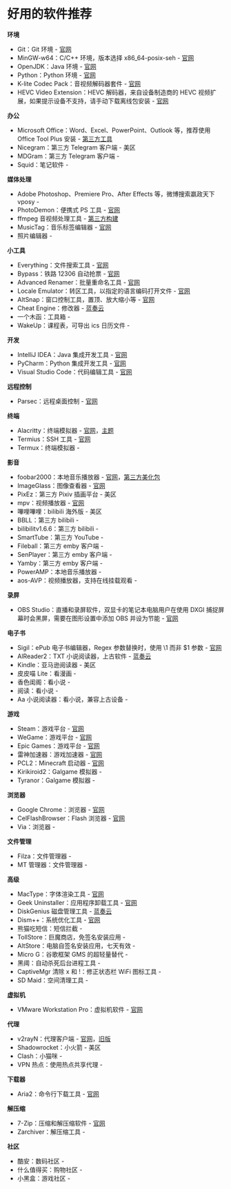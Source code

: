# 好用的软件推荐

__环境__

- Git：Git 环境 - [官网](https://git-scm.com) <Badge text="exe" />
- MinGW-w64：C/C++ 环境，版本选择 x86_64-posix-seh - [官网](https://sourceforge.net/projects/mingw-w64/files/mingw-w64/mingw-w64-release) <Badge text="exe" />
- OpenJDK：Java 环境 - [官网](https://openjdk.org) <Badge text="exe" />
- Python：Python 环境 - [官网](https://www.python.org) <Badge text="exe" />
- K-lite Codec Pack：音视频解码器套件 - [官网](https://codecguide.com) <Badge text="exe" />
- HEVC Video Extension：HEVC 解码器，来自设备制造商的 HEVC 视频扩展，如果提示设备不支持，请手动下载离线包安装 - [官网](https://www.microsoft.com/zh-cn/p/hevc-video-extensions-from-device-manufacturer/9n4wgh0z6vhq) <Badge text="exe" />

__办公__

- Microsoft Office：Word、Excel、PowerPoint、Outlook 等，推荐使用 Office Tool Plus 安装 - [第三方工具](https://otp.landian.vip) <Badge text="exe" />
- Nicegram：第三方 Telegram 客户端 - 美区 <Badge text="apple" />
- MDGram：第三方 Telegram 客户端 - <Badge text="apk" />
- Squid：笔记软件 - <Badge text="apk" />

__媒体处理__

- Adobe Photoshop、Premiere Pro、After Effects 等，微博搜索嬴政天下 vposy -  <Badge text="exe" />
- PhotoDemon：便携式 PS 工具 - [官网](https://github.com/tannerhelland/PhotoDemon) <Badge text="exe" />
- ffmpeg 音视频处理工具 - [第三方构建](https://github.com/BtbN/FFmpeg-Builds) <Badge text="exe" />
- MusicTag：音乐标签编辑器 - [官网](https://www.cnblogs.com/vinlxc/p/11347744.html) <Badge text="exe" />
- 照片编辑器 - <Badge text="apk" />

__小工具__

- Everything：文件搜索工具 - [官网](https://www.voidtools.com) <Badge text="exe" />
- Bypass：铁路 12306 自动抢票 - [官网](https://www.bypass.cn) <Badge text="exe" />
- Advanced Renamer：批量重命名工具 - [官网](https://advancedrenamer.com) <Badge text="exe" />
- Locale Emulator：转区工具，以指定的语言编码打开文件 - [官网](https://github.com/xupefei/Locale-Emulator) <Badge text="exe" />
- AltSnap：窗口控制工具，置顶、放大缩小等 - [官网](https://github.com/RamonUnch/AltSnap) <Badge text="exe" />
- Cheat Engine：修改器 - [蓝奏云](https://www.lanzout.com/iwvLs10pejqb) <Badge text="exe" />
- 一个木函：工具箱 - <Badge text="apple" />
- WakeUp：课程表，可导出 ics 日历文件 - <Badge text="apk" />

__开发__

- IntelliJ IDEA：Java 集成开发工具 - [官网](https://www.jetbrains.com/idea) <Badge text="exe" />
- PyCharm：Python 集成开发工具 - [官网](https://www.jetbrains.com/pycharm) <Badge text="exe" />
- Visual Studio Code：代码编辑工具 - [官网](https://code.visualstudio.com) <Badge text="exe" />

__远程控制__

- Parsec：远程桌面控制 - [官网](https://parsec.app) <Badge text="exe" />

__终端__

- Alacritty：终端模拟器 - [官网](https://github.com/alacritty/alacritty)，[主题](https://github.com/alacritty/alacritty-theme) <Badge text="exe" />
- Termius：SSH 工具 - [官网](https://termius.com) <Badge text="exe" /><Badge text="apple" />
- Termux：终端模拟器 - <Badge text="apk" />

__影音__

- foobar2000：本地音乐播放器 - [官网](https://www.foobar2000.org)，[第三方美化包](https://github.com/dream7180/foobox-cn) <Badge text="exe" />
- ImageGlass：图像查看器 - [官网](https://github.com/d2phap/ImageGlass) <Badge text="exe" />
- PixEz：第三方 Pixiv 插画平台 - 美区 <Badge text="apple" />
- mpv：视频播放器 - [官网](https://mpv.io) <Badge text="exe" />
- 嗶哩嗶哩：bilibili 海外版 - 美区 <Badge text="apple" />
- BBLL：第三方 bilibili - <Badge text="apk" /><Badge text="tv" />
- bilibilitv1.6.6：第三方 bilibili - <Badge text="tv" />
- SmartTube：第三方 YouTube - <Badge text="tv" />
- Fileball：第三方 emby 客户端 - <Badge text="apple" />
- SenPlayer：第三方 emby 客户端 - <Badge text="apple" />
- Yamby：第三方 emby 客户端 - <Badge text="apk" />
- PowerAMP：本地音乐播放器 - <Badge text="apk" />
- aos-AVP：视频播放器，支持在线挂载观看 - <Badge text="apk" /><Badge text="tv" />

__录屏__

- OBS Studio：直播和录屏软件，双显卡的笔记本电脑用户在使用 DXGI 捕捉屏幕时会黑屏，需要在图形设置中添加 OBS 并设为节能 - [官网](https://github.com/obsproject/obs-studio) <Badge text="exe" />

__电子书__

- Sigil：ePub 电子书编辑器，Regex 参数替换时，使用 \1 而非 $1 参数 - [官网](https://github.com/Sigil-Ebook/Sigil) <Badge text="exe" />
- AlReader2：TXT 小说阅读器，上古软件 - [蓝奏云](https://www.lanzout.com/i6UxI1wrbnte) <Badge text="exe" />
- Kindle：亚马逊阅读器 - 美区 <Badge text="apple" /><Badge text="apk" />
- 皮皮喵 Lite：看漫画 - <Badge text="apple" />
- 香色闺阁：看小说 - <Badge text="ipa" />
- 阅读：看小说 - <Badge text="apk" />
- Aa 小说阅读器：看小说，兼容上古设备 - <Badge text="apk" />

__游戏__

- Steam：游戏平台 - [官网](https://store.steampowered.com) <Badge text="exe" />
- WeGame：游戏平台 - [官网](https://www.wegame.com.cn) <Badge text="exe" />
- Epic Games：游戏平台 - [官网](https://www.epicgames.com) <Badge text="exe" />
- 雷神加速器：游戏加速器 - [官网](https://www.leigod.com) <Badge text="exe" />
- PCL2：Minecraft 启动器 - [官网](https://afdian.net/a/LTCat) <Badge text="exe" />
- Kirikiroid2：Galgame 模拟器 - <Badge text="apk" /><Badge text="ipa" />
- Tyranor：Galgame 模拟器 - <Badge text="apk" />

__浏览器__

- Google Chrome：浏览器 - [官网](https://www.google.com/chrome) <Badge text="exe" />
- CelFlashBrowser：Flash 浏览器 - [官网](https://github.com/Mzying2001/CefFlashBrowser) <Badge text="exe" />
- Via：浏览器 - <Badge text="apk" />

__文件管理__

- Filza：文件管理器 - <Badge text="ipa" />
- MT 管理器：文件管理器 - <Badge text="apk" />

__高级__

- MacType：字体渲染工具 - [官网](https://github.com/snowie2000/mactype) <Badge text="exe" />
- Geek Uninstaller：应用程序卸载工具 - [官网](https://geekuninstaller.com) <Badge text="exe" />
- DiskGenius 磁盘管理工具 - [蓝奏云](https://www.lanzout.com/iPnVK0u05qmj) <Badge text="exe" />
- Dism++：系统优化工具 - [官网](https://github.com/Chuyu-Team/Dism-Multi-language) <Badge text="exe" />
- 熊猫吃短信：短信拦截 - <Badge text="apple" />
- TollStore：巨魔商店，免签名安装应用 - <Badge text="apple" />
- AltStore：电脑自签名安装应用，七天有效 - <Badge text="ipa" />
- Micro G：谷歌框架 GMS 的超轻量替代 - <Badge text="apk" />
- 黑阈：自动杀死后台进程工具 - <Badge text="apk" />
- CaptiveMgr 清除 x 和 !：修正状态栏 WiFi 图标工具 - <Badge text="apk" />
- SD Maid：空间清理工具 - <Badge text="apk" />

__虚拟机__

- VMware Workstation Pro：虚拟机软件 - [官网](https://www.vmware.com) <Badge text="exe" />

__代理__

- v2rayN：代理客户端 - [官网](https://github.com/2dust/v2rayN)，[旧版](https://github.com/2dust/v2rayN/releases/tag/5.39) <Badge text="exe" />
- Shadowrocket：小火箭 - 美区 <Badge text="apple" />
- Clash：小猫咪 - <Badge text="apk" />
- VPN 热点：使用热点共享代理 - <Badge text="apk" />

__下载器__

- Aria2：命令行下载工具 - [官网](https://github.com/aria2/aria2) <Badge text="exe" />

__解压缩__

- 7-Zip：压缩和解压缩软件 - [官网](https://www.7-zip.org) <Badge text="exe" />
- Zarchiver：解压缩工具 - <Badge text="apk" />

__社区__

- 酷安：数码社区 - <Badge text="apple" /><Badge text="apk" />
- 什么值得买：购物社区 - <Badge text="apple" />
- 小黑盒：游戏社区 - <Badge text="apple" />

